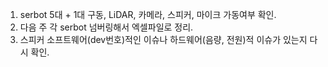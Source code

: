 1. serbot 5대 + 1대 구동, LiDAR, 카메라, 스피커, 마이크 가동여부 확인.
2. 다음 주 각 serbot 넘버링해서 엑셀파일로 정리.
3. 스피커 소프트웨어(dev번호)적인 이슈나 하드웨어(음량, 전원)적 이슈가 있는지 다시 확인. 